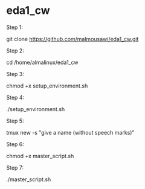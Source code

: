 # eda1_cw



Step 1: 

git clone https://github.com/malmousawi/eda1_cw.git

Step 2:

cd /home/almalinux/eda1_cw

Step 3: 

chmod +x setup_environment.sh

Step 4:

./setup_environment.sh

Step 5:

tmux new -s "give a name (without speech marks)"

Step 6:

chmod +x master_script.sh

Step 7:

./master_script.sh

